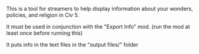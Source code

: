 This is a tool for streamers to help display information about your wonders, policies, and religion in Civ 5.

It must be used in conjunction with the "Export Info" mod. (run the mod at least once before running this)

It puts info in the text files in the "output files/" folder